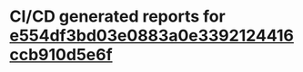 # CI/CD generated reports for [e554df3bd03e0883a0e3392124416ccb910d5e6f](https://github.com/hydephp/develop/commit/e554df3bd03e0883a0e3392124416ccb910d5e6f)
